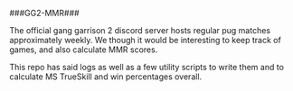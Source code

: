###GG2-MMR###

The official gang garrison 2 discord server hosts regular pug matches approximately weekly.
We though it would be interesting to keep track of games, and also calculate
MMR scores.

This repo has said logs as well as a few utility scripts to write them and to calculate
MS TrueSkill and win percentages overall.